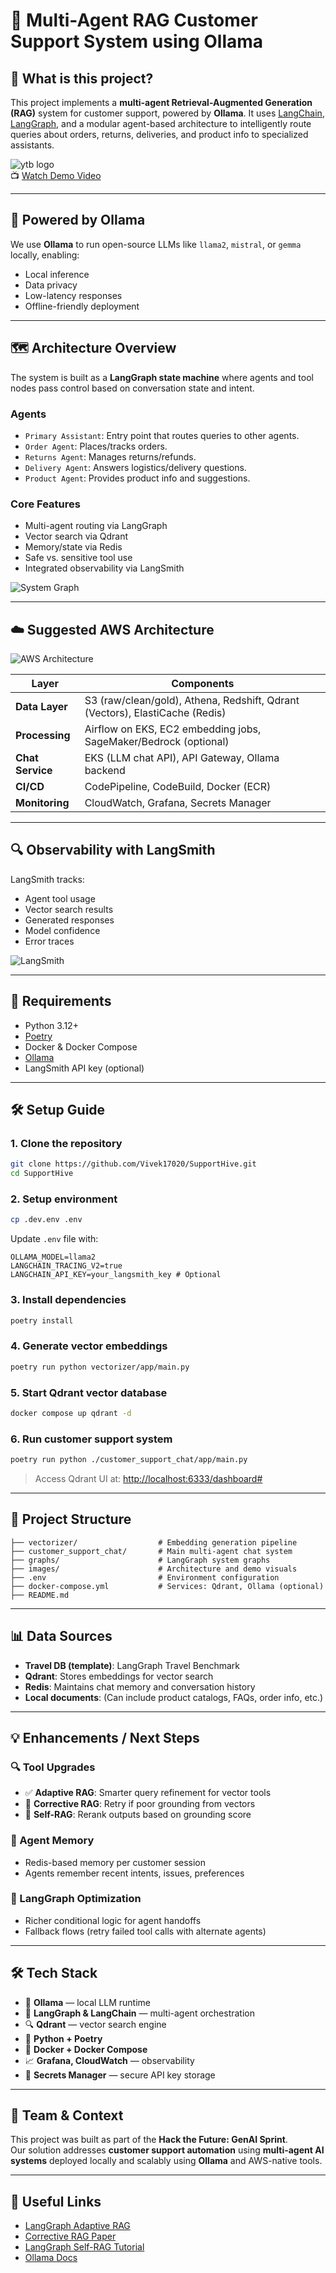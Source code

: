 # 🧠 Multi-Agent RAG Customer Support System using Ollama

## 🚀 What is this project?

This project implements a **multi-agent Retrieval-Augmented Generation (RAG)** system for customer support, powered by **Ollama**. It uses [LangChain](https://www.langchain.com/), [LangGraph](https://github.com/langchain-ai/langgraph), and a modular agent-based architecture to intelligently route queries about orders, returns, deliveries, and product info to specialized assistants.

![ytb logo](./images/ytb.png)  
📺 [Watch Demo Video](https://youtu.be/mPBYvSJuN8Q?si=TGmtyp-XK5O5xQV7)

---

## 🧠 Powered by Ollama

We use **Ollama** to run open-source LLMs like `llama2`, `mistral`, or `gemma` locally, enabling:
- Local inference
- Data privacy
- Low-latency responses
- Offline-friendly deployment

---

## 🗺️ Architecture Overview

The system is built as a **LangGraph state machine** where agents and tool nodes pass control based on conversation state and intent.

### Agents

- `Primary Assistant`: Entry point that routes queries to other agents.
- `Order Agent`: Places/tracks orders.
- `Returns Agent`: Manages returns/refunds.
- `Delivery Agent`: Answers logistics/delivery questions.
- `Product Agent`: Provides product info and suggestions.

### Core Features

- Multi-agent routing via LangGraph
- Vector search via Qdrant
- Memory/state via Redis
- Safe vs. sensitive tool use
- Integrated observability via LangSmith

![System Graph](./graphs/multi-agent-rag-system-graph.png)

---

## ☁️ Suggested AWS Architecture

![AWS Architecture](./images/multi_agent_rag_system_architecture_aws.png)

| Layer            | Components                                                                 |
|------------------|-----------------------------------------------------------------------------|
| **Data Layer**   | S3 (raw/clean/gold), Athena, Redshift, Qdrant (Vectors), ElastiCache (Redis) |
| **Processing**   | Airflow on EKS, EC2 embedding jobs, SageMaker/Bedrock (optional)            |
| **Chat Service** | EKS (LLM chat API), API Gateway, Ollama backend                             |
| **CI/CD**        | CodePipeline, CodeBuild, Docker (ECR)                                       |
| **Monitoring**   | CloudWatch, Grafana, Secrets Manager                                        |

---

## 🔍 Observability with LangSmith

LangSmith tracks:
- Agent tool usage
- Vector search results
- Generated responses
- Model confidence
- Error traces

![LangSmith](./images/langsmith.gif)

---

## 🧪 Requirements

- Python 3.12+
- [Poetry](https://python-poetry.org/docs/#installation)
- Docker & Docker Compose
- [Ollama](https://ollama.com/)
- LangSmith API key (optional)

---

## 🛠️ Setup Guide

### 1. Clone the repository
```bash
git clone https://github.com/Vivek17020/SupportHive.git
cd SupportHive
```

### 2. Setup environment
```bash
cp .dev.env .env
```

Update `.env` file with:
```env
OLLAMA_MODEL=llama2
LANGCHAIN_TRACING_V2=true
LANGCHAIN_API_KEY=your_langsmith_key # Optional
```

### 3. Install dependencies
```bash
poetry install
```

### 4. Generate vector embeddings
```bash
poetry run python vectorizer/app/main.py
```

### 5. Start Qdrant vector database
```bash
docker compose up qdrant -d
```

### 6. Run customer support system
```bash
poetry run python ./customer_support_chat/app/main.py
```

> Access Qdrant UI at: [http://localhost:6333/dashboard#](http://localhost:6333/dashboard#)

---

## 🧾 Project Structure

```text
├── vectorizer/                  # Embedding generation pipeline
├── customer_support_chat/       # Main multi-agent chat system
├── graphs/                      # LangGraph system graphs
├── images/                      # Architecture and demo visuals
├── .env                         # Environment configuration
├── docker-compose.yml           # Services: Qdrant, Ollama (optional)
├── README.md
```

---

## 📊 Data Sources

- **Travel DB (template)**: LangGraph Travel Benchmark
- **Qdrant**: Stores embeddings for vector search
- **Redis**: Maintains chat memory and conversation history
- **Local documents**: (Can include product catalogs, FAQs, order info, etc.)

---

## 💡 Enhancements / Next Steps

### 🔍 Tool Upgrades
- ✅ **Adaptive RAG**: Smarter query refinement for vector tools
- 🔄 **Corrective RAG**: Retry if poor grounding from vectors
- 🧠 **Self-RAG**: Rerank outputs based on grounding score

### 🧠 Agent Memory
- Redis-based memory per customer session
- Agents remember recent intents, issues, preferences

### 🤖 LangGraph Optimization
- Richer conditional logic for agent handoffs
- Fallback flows (retry failed tool calls with alternate agents)

---

## 🛠️ Tech Stack

- 🧠 **Ollama** — local LLM runtime
- 🔗 **LangGraph & LangChain** — multi-agent orchestration
- 🔍 **Qdrant** — vector search engine
- 🐍 **Python + Poetry**
- 🐳 **Docker + Docker Compose**
- 📈 **Grafana, CloudWatch** — observability
- 🔐 **Secrets Manager** — secure API key storage

---

## 👥 Team & Context

This project was built as part of the **Hack the Future: GenAI Sprint**.  
Our solution addresses **customer support automation** using **multi-agent AI systems** deployed locally and scalably using **Ollama** and AWS-native tools.

---

## 📎 Useful Links

- [LangGraph Adaptive RAG](https://langchain-ai.github.io/langgraph/tutorials/rag/langgraph_adaptive_rag/)
- [Corrective RAG Paper](https://arxiv.org/abs/2401.15884)
- [LangGraph Self-RAG Tutorial](https://langchain-ai.github.io/langgraph/tutorials/rag/langgraph_self_rag_local/)
- [Ollama Docs](https://ollama.com/)